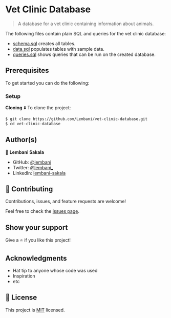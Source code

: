 # Vet Clinic Database

> A database for a vet clinic containing information about animals.


The following files contain plain SQL and queries for the vet clinic database:

- [schema.sql](./schema.sql) creates all tables.
- [data.sql](./data.sql) populates tables with sample data.
- [queries.sql](./queries.sql) shows queries that can be run on the created database.

## Prerequisites

To get started you can do the following:

### Setup

**Cloning** ⬇️
To clone the project:

```bash
$ git clone https://github.com/Lembani/vet-clinic-database.git
$ cd vet-clinic-database
```

## Author(s)

👤 **Lembani Sakala**

- GitHub: [@lembani](https://github.com/lembani)
- Twitter: [@lembani_](https://twitter.com/lembani_)
- LinkedIn: [lembani-sakala](https://linkedin.com/in/lembani-sakala)

## 🤝 Contributing

Contributions, issues, and feature requests are welcome!

Feel free to check the [issues page](../../issues/).

## Show your support

Give a ⭐️ if you like this project!

## Acknowledgments

- Hat tip to anyone whose code was used
- Inspiration
- etc

## 📝 License

This project is [MIT](./MIT.md) licensed.
